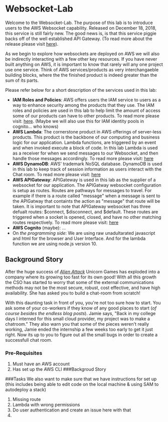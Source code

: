 # Websocket-Lab
Welcome to the Websocket-Lab. The purpose of this lab is to introduce users to the AWS Websocket capability.
Released on December 18, 2018, this service is still fairly new. The good news is, is that this service piggie
backs off of the well established API Gateway. (To read more about the release please visit [here](https://aws.amazon.com/blogs/compute/announcing-websocket-apis-in-amazon-api-gateway/)).

As we begin to explore how websockets are deployed on AWS we will also be indirectly interacting with a few other key resources. If you have never built
anything on AWS, it is important to know that rarely will any one project use one service. Think of AWS services/products as very interchangaeble building blocks, where the the finished product is indeed greater than the sum of its parts. 

Please refer below for a short description of the services used in this lab:
* **IAM Roles and Policies**: AWS offers users the IAM service to users as a way to enhance security among the products that they use.
The IAM roles and policies are used in this lab to help limit the amount of access some of our products can have to other products.
To read more please visit: [here](https://aws.amazon.com/iam/).
(Maybe we will also use this for IAM identity pools in cognito... who knows)
* **AWS Lambda**: The cornerstone product in AWS offerings of server-less products. This product is the backbone of our computing and business logic for our application. Lambda functions, are triggered by an event and when invoked execute a block of code. In this lab
Lambda is used as a receiver for when we send messages to our Websocket, and then handle those messages accordingly. 
To read more please visit: [here](https://aws.amazon.com/lambda/)
* **AWS DynamoDB**: AWS' trademark NoSQL database. DynamoDB is used in this lab to keep track of session information as users interact with 
the Chat room.
To read more please visit: [here](https://aws.amazon.com/dynamodb/)
* **AWS APIGateway**: APIGateway is used in this lab as the supplier of a websocket for our application. The APIGatway websocket configuration is setup as routes. Routes are pathways for messages to travel. For example if there is a route called "message" when
a message is sent to the APIGatway that containts the action as "message" that route will be taken. It is important to note that 
APIGateway websocket has three defualt routes: $connect, $disconnect, and $default. These routes are triggered when a socket is opened, closed, and have no other matching routes respectively.
To read more please visit: [here](https://aws.amazon.com/api-gateway/)
* **AWS Cognito** (maybe): ...
* On *the programming side*: We are using raw unadultarated javascript and html for the browser and User Interface. And for the lambda function we are using node.js version 10.

## Background Story  
After the huge success of *[Alien Attack](https://github.com/fabianmartins/alienattack.workshop)* Unicorn Games has exploded into a company where its growing too fast for its own good! With all this growth the CSO has started to worry that some of the external communications methods may not be the most secure, robust, cost effective, and have high availability. She has asked you to build a chat-room from scratch!

With this daunting task in front of you, you're not too sure how to start. You ask some of your co-workers if they know of any good places to start (*of course besides the endless blog posts*). Jamie says, "Back in my college days I interned for this small cloud provider, my project was to make a chatroom." They also warn you that some of the pieces weren't really working, Jamie ended the internship a few weeks too early to get it just right. Now its up to you to figure out all the small bugs in order to create a successfull chat room.

### Pre-Requisites
1. Must have an AWS account
2. Has set up the AWS CLI
###Backgroud Story

###Tasks
We also want to make sure that we have instructions for set up
(this includes being able to edit code on the local machine & 
using SAM to autodeploy a stack)
1. Missing route
2. Lambda with wrong permissions
3. Do user authentication and create an issue here with that
4.